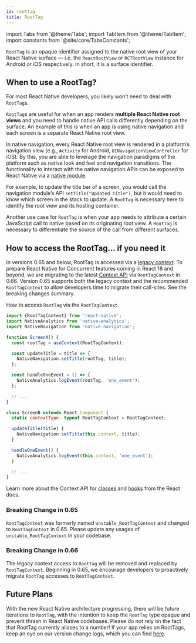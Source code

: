 ```yaml
---
id: roottag
title: RootTag
---
```


import Tabs from '@theme/Tabs'; import TabItem from '@theme/TabItem'; import constants from '@site/core/TabsConstants';

`RootTag` is an opaque identifier assigned to the native root view of your React Native surface — i.e. the `ReactRootView` or `RCTRootView` instance for Android or iOS respectively. In short, it is a surface identifier.

## When to use a RootTag?

For most React Native developers, you likely won’t need to deal with `RootTag`s.

`RootTag`s are useful for when an app renders **multiple React Native root views** and you need to handle native API calls differently depending on the surface. An example of this is when an app is using native navigation and each screen is a separate React Native root view.

In native navigation, every React Native root view is rendered in a platform’s navigation view (e.g., `Activity` for Android, `UINavigationViewController` for iOS). By this, you are able to leverage the navigation paradigms of the platform such as native look and feel and navigation transitions. The functionality to interact with the native navigation APIs can be exposed to React Native via a [native module](https://reactnative.dev/docs/next/native-modules-intro).

For example, to update the title bar of a screen, you would call the navigation module’s API `setTitle("Updated Title")`, but it would need to know which screen in the stack to update. A `RootTag` is necessary here to identify the root view and its hosting container.

Another use case for `RootTag` is when your app needs to attribute a certain JavaScript call to native based on its originating root view. A `RootTag` is necessary to differentiate the source of the call from different surfaces.

## How to access the RootTag... if you need it

In versions 0.65 and below, RootTag is accessed via a [legacy context](https://github.com/facebook/react-native/blob/v0.64.1/Libraries/ReactNative/AppContainer.js#L56). To prepare React Native for Concurrent features coming in React 18 and beyond, we are migrating to the latest [Context API](https://reactjs.org/docs/context.html#api) via `RootTagContext` in 0.66. Version 0.65 supports both the legacy context and the recommended `RootTagContext` to allow developers time to migrate their call-sites. See the breaking changes summary.

How to access `RootTag` via the `RootTagContext`.

```js
import {RootTagContext} from 'react-native';
import NativeAnalytics from 'native-analytics';
import NativeNavigation from 'native-navigation';

function ScreenA() {
  const rootTag = useContext(RootTagContext);

  const updateTitle = title => {
    NativeNavigation.setTitle(rootTag, title);
  };

  const handleOneEvent = () => {
    NativeAnalytics.logEvent(rootTag, 'one_event');
  };

  // ...
}

class ScreenB extends React.Component {
  static contextType: typeof RootTagContext = RootTagContext;

  updateTitle(title) {
    NativeNavigation.setTitle(this.context, title);
  }

  handleOneEvent() {
    NativeAnalytics.logEvent(this.context, 'one_event');
  }

  // ...
}
```

Learn more about the Context API for [classes](https://reactjs.org/docs/context.html#classcontexttype) and [hooks](https://reactjs.org/docs/hooks-reference.html#usecontext) from the React docs.

### Breaking Change in 0.65

`RootTagContext` was formerly named `unstable_RootTagContext` and changed to `RootTagContext` in 0.65. Please update any usages of `unstable_RootTagContext` in your codebase.

### Breaking Change in 0.66

The legacy context access to `RootTag` will be removed and replaced by `RootTagContext`. Beginning in 0.65, we encourage developers to proactively migrate `RootTag` accesses to `RootTagContext`.

## Future Plans

With the new React Native architecture progressing, there will be future iterations to `RootTag`, with the intention to keep the `RootTag` type opaque and prevent thrash in React Native codebases. Please do not rely on the fact that RootTag currently aliases to a number! If your app relies on RootTags, keep an eye on our version change logs, which you can find [here](https://github.com/facebook/react-native/blob/0.71-stable/CHANGELOG.md).
